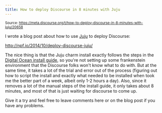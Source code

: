 ```yaml
---
title: How to deploy Discourse in 8 minutes with Juju
---
```


<small class="doc-source">Source: https://meta.discourse.org/t/how-to-deploy-discourse-in-8-minutes-with-juju/20658</small>

I wrote a blog post about how to use [Juju](juju.ubuntu.com) to deploy Discourse:

http://npf.io/2014/10/deploy-discourse-juju/

The nice thing is that the Juju charm install exactly follows the steps in the [Digital Ocean install guide][1], so you're not setting up some frankenstein environment that the Discourse folks won't know what to do with.  But at the same time, it takes a lot of the trial and error out of the process (figuring out how to script the install and exactly what needed to be installed when took me the better part of a week, albeit only 1-2 hours a day).  Also, since it removes a lot of the manual steps of the install guide, it only takes about 8 minutes, and most of that is just waiting for discourse to come up.

Give it a try and feel free to leave comments here or on the blog post if you have any problems.


  [1]: https://github.com/discourse/discourse/blob/master/docs/INSTALL-digital-ocean.md

